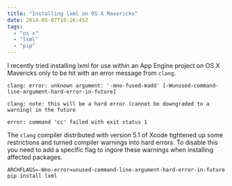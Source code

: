 ```yaml
---
title: "Installing lxml on OS X Mavericks"
date: 2014-05-07T10:26:45Z
tags: 
  - "os x"
  - "lxml"
  - "pip"
---
```


I recently tried installing lxml for use within an App Engine project on OS X
Mavericks only to be hit with an error message from `clang`.

```
clang: error: unknown argument: '-mno-fused-madd' [-Wunused-command-line-argument-hard-error-in-future]

clang: note: this will be a hard error (cannot be downgraded to a warning) in the future

error: command 'cc' failed with exit status 1
```

The `clang` compiler distributed with version 5.1 of Xcode tightened up some
restrictions and turned compiler warnings into hard errors. To disable this you need to
add a specific flag to ingore these warnings when installing affected packages.

```
ARCHFLAGS=-Wno-error=unused-command-line-argument-hard-error-in-future pip install lxml
```
